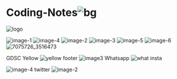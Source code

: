 # Coding-Notes![bg](https://user-images.githubusercontent.com/98159254/221075047-fc8772b8-b35a-4fa7-93e0-ad40baea52af.png)
![logo](https://user-images.githubusercontent.com/98159254/221075099-2247409e-da8c-48b0-a7a3-93c9e27b32c5.jpg)


![image-1](https://user-images.githubusercontent.com/98159254/226108561-158e637d-dbb7-447d-8218-0c09727067be.png)
![image-4](https://user-images.githubusercontent.com/98159254/226108701-9a760cab-aee8-40e7-85ad-4f0d019d9a93.png)
![image-2](https://user-images.githubusercontent.com/98159254/226111819-6d88735e-4c13-4855-8ab0-8db32c499b67.png)
![image-3](https://user-images.githubusercontent.com/98159254/226111820-36cc9e74-035f-404d-a63c-b327cd8986bb.png)
![image-5](https://user-images.githubusercontent.com/98159254/226111827-a70d667a-7525-4a79-8dfe-742e3cf04ef9.png)
![image-6](https://user-images.githubusercontent.com/98159254/226111830-3627a2fb-1f1e-4c14-8770-3513cb10f596.png)
![7075726_3516473](https://user-images.githubusercontent.com/98159254/226788751-5b0aa73d-ca6f-40f2-8431-e5a80f1740f5.jpg)


GDSC
Yellow
![yellow](https://github.com/Vikaskoppoju/Coding-Notes/assets/98159254/b0ec6d19-0d87-4ecd-b15d-75ee78cd4826)
footer
![image3](https://github.com/Vikaskoppoju/Coding-Notes/assets/98159254/f1bab933-7351-4abf-8530-0545fce591b9)
Whatsapp
![what](https://github.com/Vikaskoppoju/Coding-Notes/assets/98159254/972fba02-3c18-46eb-bb47-12ca372ffad6)
insta

![image-4](https://github.com/Vikaskoppoju/Coding-Notes/assets/98159254/9f824f94-2d84-433d-b2a7-e7ded22899b8)
twitter
![image-2](https://github.com/Vikaskoppoju/Coding-Notes/assets/98159254/e61af0b1-46de-452e-83d1-e7d27e26e614)






